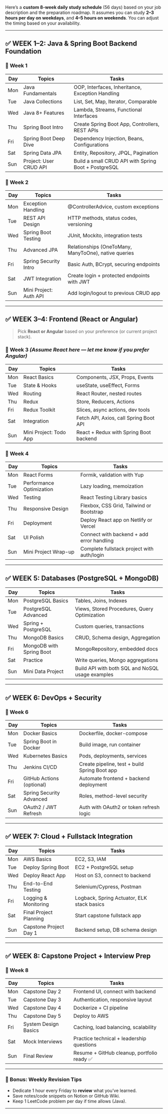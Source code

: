 Here’s a **custom 8-week daily study schedule** (56 days) based on your job description and the preparation roadmap. It assumes you can study **2–3 hours per day on weekdays**, and **4–5 hours on weekends**. You can adjust the timing based on your availability.

---

## ✅ **WEEK 1–2: Java & Spring Boot Backend Foundation**

### 🔹 **Week 1**

| Day | Topics                 | Tasks                                                |
| --- | ---------------------- | ---------------------------------------------------- |
| Mon | Java Fundamentals      | OOP, Interfaces, Inheritance, Exception Handling     |
| Tue | Java Collections       | List, Set, Map, Iterator, Comparable                 |
| Wed | Java 8+ Features       | Lambda, Streams, Functional Interfaces               |
| Thu | Spring Boot Intro      | Create Spring Boot App, Controllers, REST APIs       |
| Fri | Spring Boot Deep Dive  | Dependency Injection, Beans, Configurations          |
| Sat | Spring Data JPA        | Entity, Repository, JPQL, Pagination                 |
| Sun | Project: User CRUD API | Build a small CRUD API with Spring Boot + PostgreSQL |

### 🔹 **Week 2**

| Day | Topics                 | Tasks                                                |
| --- | ---------------------- | ---------------------------------------------------- |
| Mon | Exception Handling     | @ControllerAdvice, custom exceptions                 |
| Tue | REST API Design        | HTTP methods, status codes, versioning               |
| Wed | Spring Boot Testing    | JUnit, Mockito, integration tests                    |
| Thu | Advanced JPA           | Relationships (OneToMany, ManyToOne), native queries |
| Fri | Spring Security Intro  | Basic Auth, BCrypt, securing endpoints               |
| Sat | JWT Integration        | Create login + protected endpoints with JWT          |
| Sun | Mini Project: Auth API | Add login/logout to previous CRUD app                |

---

## ✅ **WEEK 3–4: Frontend (React or Angular)**

> Pick **React or Angular** based on your preference (or current project stack).

### 🔹 **Week 3** _(Assume React here — let me know if you prefer Angular)_

| Day | Topics                 | Tasks                                  |
| --- | ---------------------- | -------------------------------------- |
| Mon | React Basics           | Components, JSX, Props, Events         |
| Tue | State & Hooks          | useState, useEffect, Forms             |
| Wed | Routing                | React Router, nested routes            |
| Thu | Redux                  | Store, Reducers, Actions               |
| Fri | Redux Toolkit          | Slices, async actions, dev tools       |
| Sat | Integration            | Fetch API, Axios, call Spring Boot API |
| Sun | Mini Project: Todo App | React + Redux with Spring Boot backend |

### 🔹 **Week 4**

| Day | Topics                   | Tasks                                      |
| --- | ------------------------ | ------------------------------------------ |
| Mon | React Forms              | Formik, validation with Yup                |
| Tue | Performance Optimization | Lazy loading, memoization                  |
| Wed | Testing                  | React Testing Library basics               |
| Thu | Responsive Design        | Flexbox, CSS Grid, Tailwind or Bootstrap   |
| Fri | Deployment               | Deploy React app on Netlify or Vercel      |
| Sat | UI Polish                | Connect with backend + add error handling  |
| Sun | Mini Project Wrap-up     | Complete fullstack project with auth/login |

---

## ✅ **WEEK 5: Databases (PostgreSQL + MongoDB)**

| Day | Topics                   | Tasks                                            |
| --- | ------------------------ | ------------------------------------------------ |
| Mon | PostgreSQL Basics        | Tables, Joins, Indexes                           |
| Tue | PostgreSQL Advanced      | Views, Stored Procedures, Query Optimization     |
| Wed | Spring + PostgreSQL      | Custom queries, transactions                     |
| Thu | MongoDB Basics           | CRUD, Schema design, Aggregation                 |
| Fri | MongoDB with Spring Boot | MongoRepository, embedded docs                   |
| Sat | Practice                 | Write queries, Mongo aggregations                |
| Sun | Mini Data Project        | Build API with both SQL and NoSQL usage examples |

---

## ✅ **WEEK 6: DevOps + Security**

### 🔹 Week 6

| Day | Topics                    | Tasks                                         |
| --- | ------------------------- | --------------------------------------------- |
| Mon | Docker Basics             | Dockerfile, docker-compose                    |
| Tue | Spring Boot in Docker     | Build image, run container                    |
| Wed | Kubernetes Basics         | Pods, deployments, services                   |
| Thu | Jenkins CI/CD             | Create pipeline, test + build Spring Boot app |
| Fri | GitHub Actions (optional) | Automate frontend + backend deployment        |
| Sat | Spring Security Advanced  | Roles, method-level security                  |
| Sun | OAuth2 / JWT Refresh      | Auth with OAuth2 or token refresh logic       |

---

## ✅ **WEEK 7: Cloud + Fullstack Integration**

| Day | Topics                 | Tasks                                      |
| --- | ---------------------- | ------------------------------------------ |
| Mon | AWS Basics             | EC2, S3, IAM                               |
| Tue | Deploy Spring Boot     | EC2 + PostgreSQL setup                     |
| Wed | Deploy React App       | Host on S3, connect to backend             |
| Thu | End-to-End Testing     | Selenium/Cypress, Postman                  |
| Fri | Logging & Monitoring   | Logback, Spring Actuator, ELK stack basics |
| Sat | Final Project Planning | Start capstone fullstack app               |
| Sun | Capstone Project Day 1 | Backend setup, DB schema design            |

---

## ✅ **WEEK 8: Capstone Project + Interview Prep**

### 🔹 Week 8

| Day | Topics               | Tasks                                       |
| --- | -------------------- | ------------------------------------------- |
| Mon | Capstone Day 2       | Frontend UI, connect with backend           |
| Tue | Capstone Day 3       | Authentication, responsive layout           |
| Wed | Capstone Day 4       | Dockerize + CI pipeline                     |
| Thu | Capstone Day 5       | Deploy to AWS                               |
| Fri | System Design Basics | Caching, load balancing, scalability        |
| Sat | Mock Interviews      | Practice technical + leadership questions   |
| Sun | Final Review         | Resume + GitHub cleanup, portfolio ready ✅ |

---

### 🧠 Bonus: Weekly Revision Tips

- Dedicate 1 hour every Friday to **review** what you’ve learned.
- Save notes/code snippets on Notion or GitHub Wiki.
- Keep 1 LeetCode problem per day if time allows (Java).

---

